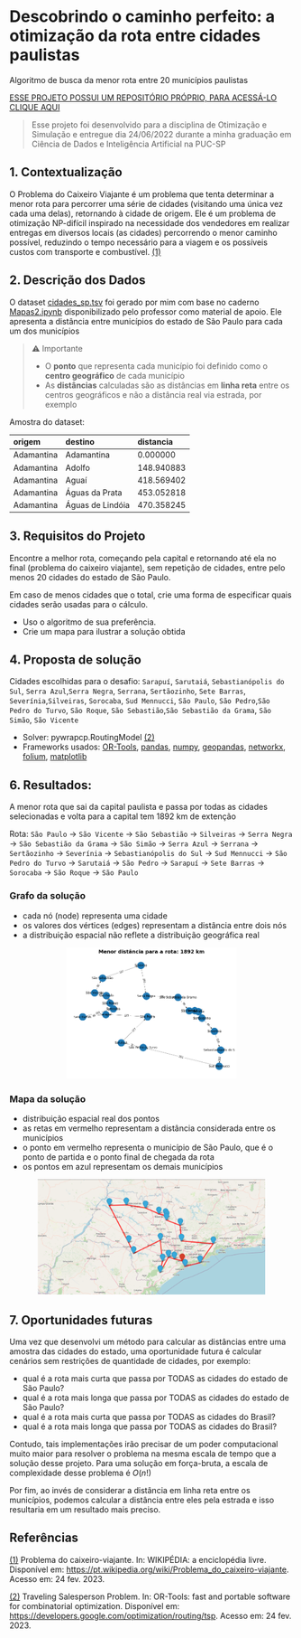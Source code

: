# Descobrindo o caminho perfeito: a otimização da rota entre cidades paulistas

Algoritmo de busca da menor rota entre 20 municípios paulistas

[ESSE PROJETO POSSUI UM REPOSITÓRIO PRÓPRIO, PARA ACESSÁ-LO CLIQUE AQUI](https://github.com/olucaslopes/caixeiro-viajante)

> Esse projeto foi desenvolvido para a disciplina de Otimização e Simulação e entregue dia 24/06/2022 durante a minha graduação em Ciência de Dados e Inteligência Artificial na PUC-SP

## 1. Contextualização

O Problema do Caixeiro Viajante é um problema que tenta determinar a menor rota para percorrer uma série de cidades (visitando uma única vez cada uma delas), retornando à cidade de origem. Ele é um problema de otimização NP-difícil inspirado na necessidade dos vendedores em realizar entregas em diversos locais (as cidades) percorrendo o menor caminho possível, reduzindo o tempo necessário para a viagem e os possíveis custos com transporte e combustível. [(1)](#referências)

## 2. Descrição dos Dados

O dataset [cidades_sp.tsv](./cidades_sp.tsv) foi gerado por mim com base no caderno [Mapas2.ipynb](./material-de-apoio/Mapas2.ipynb) disponibilizado pelo professor como material de apoio. Ele apresenta a distância entre municípios do estado de São Paulo para cada um dos municípios

> ⚠ Importante
> - O **ponto** que representa cada município foi definido como o **centro geográfico** de cada município
> - As **distâncias** calculadas são as distâncias em **linha reta** entre os centros geográficos e não a distância real via estrada, por exemplo

Amostra do dataset:

| origem | destino | distancia |
| :-- | :-- | :-- |
| Adamantina | Adamantina | 0.000000 |
| Adamantina | Adolfo | 148.940883 |
| Adamantina | Aguaí | 418.569402 |
| Adamantina | Águas da Prata | 453.052818 |
| Adamantina | Águas de Lindóia | 470.358245 |

## 3. Requisitos do Projeto

Encontre a melhor rota, começando pela capital e retornando até ela no final (problema do caixeiro viajante), sem repetição de cidades, entre pelo menos 20 cidades do estado de São Paulo.

Em caso de menos cidades que o total, crie uma forma de especificar quais cidades serão usadas para o cálculo.

- Uso o algoritmo de sua preferência.
- Crie um mapa para ilustrar a solução obtida

## 4. Proposta de solução

Cidades escolhidas para o desafio: `Sarapuí`, `Sarutaiá`, `Sebastianópolis do Sul`, `Serra Azul`,`Serra Negra`, `Serrana`, `Sertãozinho`, `Sete Barras`, `Severínia`,`Silveiras`, `Sorocaba`, `Sud Mennucci`, `São Paulo`, `São Pedro`,`São Pedro do Turvo`, `São Roque`, `São Sebastião`,`São Sebastião da Grama`, `São Simão`, `São Vicente`

- Solver: pywrapcp.RoutingModel [(2)](#referências)
- Frameworks usados: [OR-Tools](https://developers.google.com/optimization), [pandas](https://pandas.pydata.org/docs/), [numpy](https://numpy.org/doc/), [geopandas](https://geopandas.org/en/stable/docs.html), [networkx](https://networkx.org/), [folium](https://python-visualization.github.io/folium/), [matplotlib](https://matplotlib.org/stable/index.html)

## 6. Resultados:

A menor rota que sai da capital paulista e passa por todas as cidades selecionadas e volta para a capital tem 1892 km de extenção

Rota: `São Paulo` → `São Vicente` → `São Sebastião` → `Silveiras` → `Serra Negra` → `São Sebastião da Grama` → `São Simão` → `Serra Azul` → `Serrana` → `Sertãozinho` → `Severínia` → `Sebastianópolis do Sul` → `Sud Mennucci` → `São Pedro do Turvo` → `Sarutaiá` → `São Pedro` → `Sarapuí` → `Sete Barras` → `Sorocaba` → `São Roque` → `São Paulo`


### Grafo da solução
- cada nó (node) representa uma cidade
- os valores dos vértices (edges) representam a distância entre dois nós
- a distribuição espacial não reflete a distribuição geográfica real
<p align="center">
  <img src="./img/grafo-rota.png" width=60%/>
</p>

### Mapa da solução
- distribuição espacial real dos pontos
- as retas em vermelho representam a distância considerada entre os municípios
- o ponto em vermelho representa o município de São Paulo, que é o ponto de partida e o ponto final de chegada da rota
- os pontos em azul representam os demais municípios
<p align="center">
  <img src="./img/mapa-rota.png" width=80%/>
</p>

## 7. Oportunidades futuras

Uma vez que desenvolvi um método para calcular as distâncias entre uma amostra das cidades do estado, uma oportunidade futura é calcular cenários sem restrições de quantidade de cidades, por exemplo:

- qual é a rota mais curta que passa por TODAS as cidades do estado de São Paulo?
- qual é a rota mais longa que passa por TODAS as cidades do estado de São Paulo?
- qual é a rota mais curta que passa por TODAS as cidades do Brasil?
- qual é a rota mais longa que passa por TODAS as cidades do Brasil?

Contudo, tais implementações irão precisar de um poder computacional muito maior para resolver o problema na mesma escala de tempo que a solução desse projeto. Para uma solução em força-bruta, a escala de complexidade desse problema é $O(n!)$

Por fim, ao invés de considerar a distância em linha reta entre os municípios, podemos calcular a distância entre eles pela estrada e isso resultaria em um resultado mais preciso.

## Referências

[(1)](#1-contextualização) Problema do caixeiro-viajante. In: WIKIPÉDIA: a enciclopédia livre. Disponível em: https://pt.wikipedia.org/wiki/Problema_do_caixeiro-viajante. Acesso em: 24 fev. 2023.

[(2)](#4-proposta-de-solução) Traveling Salesperson Problem. In: OR-Tools: fast and portable software for combinatorial optimization. Disponível em: https://developers.google.com/optimization/routing/tsp. Acesso em: 24 fev. 2023.
